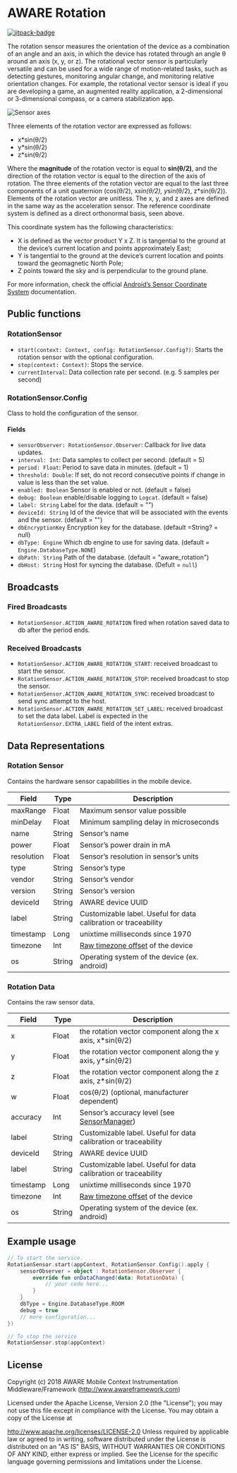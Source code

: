 # AWARE Rotation

[![jitpack-badge](https://jitpack.io/v/awareframework/com.aware.android.sensor.rotation.svg)](https://jitpack.io/#awareframework/com.aware.android.sensor.rotation)

The rotation sensor measures the orientation of the device as a combination of an angle and an axis, in which the device has rotated through an angle θ around an axis (x, y, or z). The rotational vector sensor is particularly versatile and can be used for a wide range of motion-related tasks, such as detecting gestures, monitoring angular change, and monitoring relative orientation changes. For example, the rotational vector sensor is ideal if you are developing a game, an augmented reality application, a 2-dimensional or 3-dimensional compass, or a camera stabilization app.

![Sensor axes](http://www.awareframework.com/wp-content/uploads/2013/05/axis_globe.png)

Three elements of the rotation vector are expressed as follows:

+ x*sin(θ/2)
+ y*sin(θ/2)
+ z*sin(θ/2)

Where the **magnitude** of the rotation vector is equal to **sin(θ/2)**, and the direction of the rotation vector is equal to the direction of the axis of rotation. The three elements of the rotation vector are equal to the last three components of a unit quaternion (cos(θ/2), x*sin(θ/2), y*sin(θ/2), z*sin(θ/2)). Elements of the rotation vector are unitless. The x, y, and z axes are defined in the same way as the acceleration sensor. The reference coordinate system is defined as a direct orthonormal basis, seen above.

This coordinate system has the following characteristics:

+ X is defined as the vector product Y x Z. It is tangential to the ground at the device’s current location and points approximately East;
+ Y is tangential to the ground at the device’s current location and points toward the geomagnetic North Pole;
+ Z points toward the sky and is perpendicular to the ground plane.

For more information, check the official [Android’s Sensor Coordinate System][3] documentation.

## Public functions

### RotationSensor

+ `start(context: Context, config: RotationSensor.Config?)`: Starts the rotation sensor with the optional configuration.
+ `stop(context: Context)`: Stops the service.
+ `currentInterval`: Data collection rate per second. (e.g. 5 samples per second)

### RotationSensor.Config

Class to hold the configuration of the sensor.

#### Fields

+ `sensorObserver: RotationSensor.Observer`: Callback for live data updates.
+ `interval: Int`: Data samples to collect per second. (default = 5)
+ `period: Float`: Period to save data in minutes. (default = 1)
+ `threshold: Double`: If set, do not record consecutive points if change in value is less than the set value.
+ `enabled: Boolean` Sensor is enabled or not. (default = false)
+ `debug: Boolean` enable/disable logging to `Logcat`. (default = false)
+ `label: String` Label for the data. (default = "")
+ `deviceId: String` Id of the device that will be associated with the events and the sensor. (default = "")
+ `dbEncryptionKey` Encryption key for the database. (default =String? = null)
+ `dbType: Engine` Which db engine to use for saving data. (default = `Engine.DatabaseType.NONE`)
+ `dbPath: String` Path of the database. (default = "aware_rotation")
+ `dbHost: String` Host for syncing the database. (Defult = `null`)

## Broadcasts

### Fired Broadcasts

+ `RotationSensor.ACTION_AWARE_ROTATION` fired when rotation saved data to db after the period ends.

### Received Broadcasts

+ `RotationSensor.ACTION_AWARE_ROTATION_START`: received broadcast to start the sensor.
+ `RotationSensor.ACTION_AWARE_ROTATION_STOP`: received broadcast to stop the sensor.
+ `RotationSensor.ACTION_AWARE_ROTATION_SYNC`: received broadcast to send sync attempt to the host.
+ `RotationSensor.ACTION_AWARE_ROTATION_SET_LABEL`: received broadcast to set the data label. Label is expected in the `RotationSensor.EXTRA_LABEL` field of the intent extras.

## Data Representations

### Rotation Sensor

Contains the hardware sensor capabilities in the mobile device.

| Field      | Type   | Description                                                     |
| ---------- | ------ | --------------------------------------------------------------- |
| maxRange   | Float  | Maximum sensor value possible                                   |
| minDelay   | Float  | Minimum sampling delay in microseconds                          |
| name       | String | Sensor’s name                                                  |
| power      | Float  | Sensor’s power drain in mA                                     |
| resolution | Float  | Sensor’s resolution in sensor’s units                         |
| type       | String | Sensor’s type                                                  |
| vendor     | String | Sensor’s vendor                                                |
| version    | String | Sensor’s version                                               |
| deviceId   | String | AWARE device UUID                                               |
| label      | String | Customizable label. Useful for data calibration or traceability |
| timestamp  | Long   | unixtime milliseconds since 1970                                |
| timezone   | Int    | [Raw timezone offset][1] of the device                          |
| os         | String | Operating system of the device (ex. android)                    |

### Rotation Data

Contains the raw sensor data.

| Field     | Type   | Description                                                     |
| --------- | ------ | --------------------------------------------------------------- |
| x         | Float  | the rotation vector component along the x axis, x*sin(θ/2)      |
| y         | Float  | the rotation vector component along the y axis, y*sin(θ/2)      |
| z         | Float  | the rotation vector component along the z axis, z*sin(θ/2)      |
| w         | Float  | cos(θ/2) (optional, manufacturer dependent)                     |
| accuracy  | Int    | Sensor’s accuracy level (see [SensorManager][2])               |
| label     | String | Customizable label. Useful for data calibration or traceability |
| deviceId  | String | AWARE device UUID                                               |
| label     | String | Customizable label. Useful for data calibration or traceability |
| timestamp | Long   | unixtime milliseconds since 1970                                |
| timezone  | Int    | [Raw timezone offset][1] of the device                          |
| os        | String | Operating system of the device (ex. android)                    |

## Example usage

```kotlin
// To start the service.
RotationSensor.start(appContext, RotationSensor.Config().apply {
    sensorObserver = object : RotationSensor.Observer {
        override fun onDataChanged(data: RotationData) {
            // your code here...
        }
    }
    dbType = Engine.DatabaseType.ROOM
    debug = true
    // more configuration...
})

// To stop the service
RotationSensor.stop(appContext)
```

## License

Copyright (c) 2018 AWARE Mobile Context Instrumentation Middleware/Framework (http://www.awareframework.com)

Licensed under the Apache License, Version 2.0 (the "License"); you may not use this file except in compliance with the License. You may obtain a copy of the License at

http://www.apache.org/licenses/LICENSE-2.0
Unless required by applicable law or agreed to in writing, software distributed under the License is distributed on an "AS IS" BASIS, WITHOUT WARRANTIES OR CONDITIONS OF ANY KIND, either express or implied. See the License for the specific language governing permissions and limitations under the License.

[1]: https://developer.android.com/reference/java/util/TimeZone#getRawOffset()
[2]: http://developer.android.com/reference/android/hardware/SensorManager.html
[3]: http://developer.android.com/guide/topics/sensors/sensors_overview.html#sensors-coords